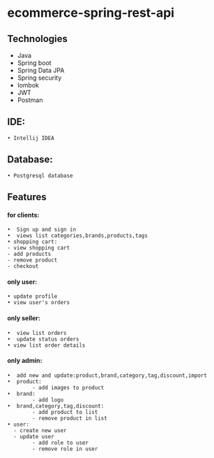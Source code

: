# ecommerce-spring-rest-api
## Technologies
- Java
- Spring boot
- Spring Data JPA
- Spring security
- lombok
- JWT
- Postman
## IDE:
    • Intellij IDEA
## Database:
    • Postgresql database
## Features
#### for clients:
    •  Sign up and sign in
    •  views list categories,brands,products,tags
    • shopping cart:
 	- view shopping cart
 	- add products
 	- remove product
 	- checkout
#### only user:
    • update profile
    • view user's orders
#### only seller:
    •  view list orders
    •  update status orders
    • view list order details
#### only admin:
    •  add new and update:product,brand,category,tag,discount,import
    •  product:
 			- add images to product
    •  brand:
 			- add logo	
    •  brand,category,tag,discount:
 			- add product to list 
 			- remove product in list
    • user:
      - create new user
      - update user
 			- add role to user
 			- remove role in user
